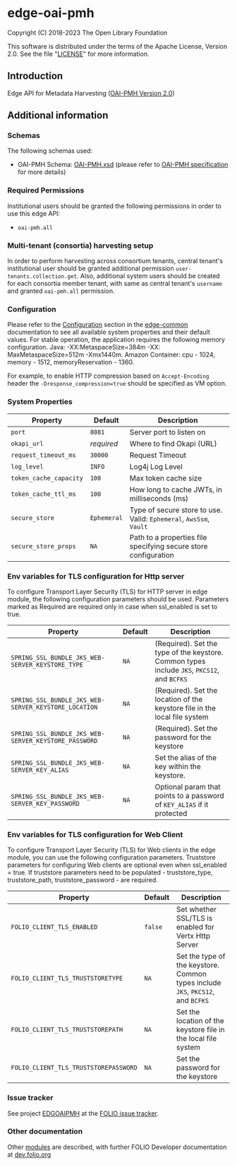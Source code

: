 # edge-oai-pmh

Copyright (C) 2018-2023 The Open Library Foundation

This software is distributed under the terms of the Apache License,
Version 2.0. See the file "[LICENSE](LICENSE)" for more information.

## Introduction

Edge API for Metadata Harvesting ([OAI-PMH Version 2.0](http://www.openarchives.org/OAI/openarchivesprotocol.html))

## Additional information

### Schemas

The following schemas used:
 + OAI-PMH Schema: [OAI-PMH.xsd](http://www.openarchives.org/OAI/2.0/OAI-PMH.xsd) (please refer to [OAI-PMH specification](http://www.openarchives.org/OAI/openarchivesprotocol.html#OAIPMHschema) for more details)

### Required Permissions

Institutional users should be granted the following permissions in order to use this edge API:

- `oai-pmh.all`

### Multi-tenant (consortia) harvesting setup

In order to perform harvesting across consortium tenants, central tenant's institutional user should be granted
additional permission `user-tenants.collection.get`. Also, additional system users should be created for each consortia
member tenant, with same as central tenant's `username` and granted `oai-pmh.all` permission.

### Configuration

Please refer to the [Configuration](https://github.com/folio-org/edge-common/blob/master/README.md#configuration)
section in the [edge-common](https://github.com/folio-org/edge-common/blob/master/README.md) documentation to see all
available system properties and their default values.
For stable operation, the application requires the following memory configuration. Java: -XX:MetaspaceSize=384m -XX:
MaxMetaspaceSize=512m -Xmx1440m. Amazon Container: cpu - 1024, memory - 1512, memoryReservation - 1360.

For example, to enable HTTP compression based on `Accept-Encoding` header the `-Dresponse_compression=true` should be
specified as VM option.

### System Properties

| Property               | Default           | Description                                                             |
|------------------------|-------------------|-------------------------------------------------------------------------|
| `port`                 | `8081`            | Server port to listen on                                                |
| `okapi_url`            | *required*        | Where to find Okapi (URL)                                               |
| `request_timeout_ms`   | `30000`           | Request Timeout                                                         |
| `log_level`            | `INFO`            | Log4j Log Level                                                         |
| `token_cache_capacity` | `100`             | Max token cache size                                                    |
| `token_cache_ttl_ms`   | `100`             | How long to cache JWTs, in milliseconds (ms)                            |
| `secure_store`         | `Ephemeral`       | Type of secure store to use.  Valid: `Ephemeral`, `AwsSsm`, `Vault`     |
| `secure_store_props`   | `NA`              | Path to a properties file specifying secure store configuration         |

### Env variables for TLS configuration for Http server

To configure Transport Layer Security (TLS) for HTTP server in edge module, the following configuration parameters
should be used.
Parameters marked as Required are required only in case when ssl_enabled is set to true.

| Property                                             | Default     | Description                                                                                 |
|------------------------------------------------------|-------------|---------------------------------------------------------------------------------------------|
| `SPRING_SSL_BUNDLE_JKS_WEB-SERVER_KEYSTORE_TYPE`     | `NA`        | (Required). Set the type of the keystore. Common types include `JKS`, `PKCS12`, and `BCFKS` |
| `SPRING_SSL_BUNDLE_JKS_WEB-SERVER_KEYSTORE_LOCATION` | `NA`        | (Required). Set the location of the keystore file in the local file system                  |
| `SPRING_SSL_BUNDLE_JKS_WEB-SERVER_KEYSTORE_PASSWORD` | `NA`        | (Required). Set the password for the keystore                                               |
| `SPRING_SSL_BUNDLE_JKS_WEB-SERVER_KEY_ALIAS`         | `NA`        | Set the alias of the key within the keystore.                                               |
| `SPRING_SSL_BUNDLE_JKS_WEB-SERVER_KEY_PASSWORD`      | `NA`        | Optional param that points to a password of `KEY_ALIAS` if it protected                     |

### Env variables for TLS configuration for Web Client

To configure Transport Layer Security (TLS) for Web clients in the edge module, you can use the following configuration
parameters.
Truststore parameters for configuring Web clients are optional even when ssl_enabled = true.
If truststore parameters need to be populated - truststore_type, truststore_path, truststore_password - are required.

| Property                                | Default           | Description                                                                      |
|-----------------------------------------|-------------------|----------------------------------------------------------------------------------|
| `FOLIO_CLIENT_TLS_ENABLED`              | `false`           | Set whether SSL/TLS is enabled for Vertx Http Server                             |
| `FOLIO_CLIENT_TLS_TRUSTSTORETYPE`       | `NA`              | Set the type of the keystore. Common types include `JKS`, `PKCS12`, and `BCFKS`  |
| `FOLIO_CLIENT_TLS_TRUSTSTOREPATH`       | `NA`              | Set the location of the keystore file in the local file system                   |
| `FOLIO_CLIENT_TLS_TRUSTSTOREPASSWORD`   | `NA`              | Set the password for the keystore                                                |

### Issue tracker

See project [EDGOAIPMH](https://issues.folio.org/browse/EDGOAIPMH)
at the [FOLIO issue tracker](https://dev.folio.org/guidelines/issue-tracker).

### Other documentation

Other [modules](https://dev.folio.org/source-code/#server-side) are described,
with further FOLIO Developer documentation at
[dev.folio.org](https://dev.folio.org/)
